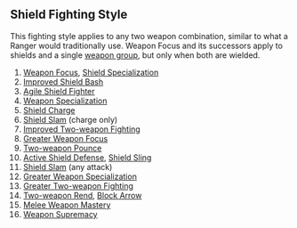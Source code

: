 ## Shield Fighting Style

This fighting style applies to any two weapon combination, similar to what a Ranger would traditionally use. 
Weapon Focus and its successors apply to shields and a single [weapon group](http://www.d20srd.org/srd/variant/buildingCharacters/weaponGroupFeats.htm),
but only when both are wielded.

   1. [Weapon Focus](http://www.d20srd.org/srd/feats.htm#weaponFocus), [Shield Specialization](http://dndtools.eu/feats/players-handbook-ii--80/shield-specialization--2594/)
   1. [Improved Shield Bash](http://www.d20srd.org/srd/feats.htm#improvedShieldBash)
   1. [Agile Shield Fighter](http://dndtools.eu/feats/players-handbook-ii--80/agile-shield-fighter--51/)
   1. [Weapon Specialization](http://www.d20srd.org/srd/feats.htm#weaponSpecialization)
   1. [Shield Charge](http://dndtools.eu/feats/complete-warrior--61/shield-charge--2582/)
   1. [Shield Slam](http://dndtools.eu/feats/complete-warrior--61./shield-slam--2592/) (charge only)
   1. [Improved Two-weapon Fighting](http://www.d20srd.org/srd/feats.htm#improvedTwoWeaponFighting)
   1. [Greater Weapon Focus](http://www.d20srd.org/srd/feats.htm#greaterWeaponFocus)
   1. [Two-weapon Pounce](http://dndtools.eu/feats/players-handbook-ii--80/two-weapon-pounce--2999/)
   1. [Active Shield Defense](http://dndtools.eu/feats/players-handbook-ii--80/active-shield-defense--31/), [Shield Sling](http://dndtools.eu/feats/players-handbook-ii--80/shield-sling--2593/)
   1. [Shield Slam](http://dndtools.eu/feats/complete-warrior--61/shield-slam--2592/) (any attack)
   1. [Greater Weapon Specialization](http://www.d20srd.org/srd/feats.htm#greaterWeaponSpecialization)
   1. [Greater Two-weapon Fighting](http://www.d20srd.org/srd/feats.htm#greaterTwoWeaponFighting)
   1. [Two-weapon Rend](http://dndtools.eu/feats/players-handbook-ii--80/two-weapon-rend--3001/), [Block Arrow](http://dndtools.eu/feats/heroes-of-battle--69/block-arrow--230/)
   1. [Melee Weapon Mastery](../feats/meleeweaponmastery.md)
   1. [Weapon Supremacy](http://dndtools.eu/feats/players-handbook-ii--80/weapon-supremacy--3125/)
   
   
